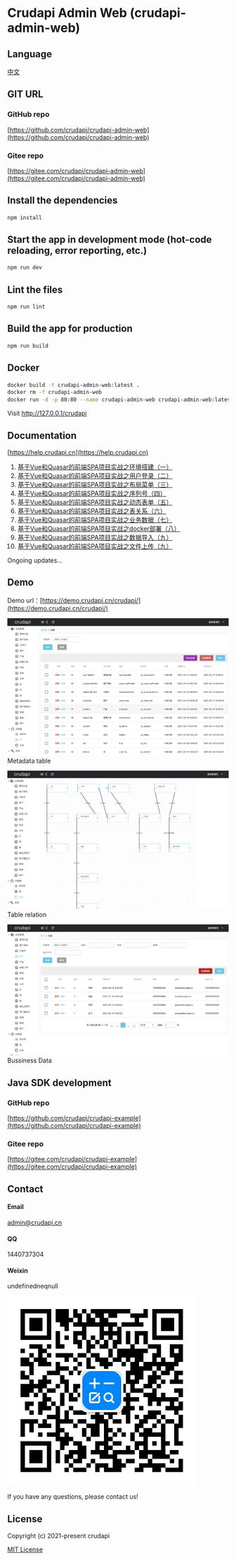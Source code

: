 # Crudapi Admin Web (crudapi-admin-web)

## Language
[中文](README_CN.md)

## GIT URL
### GitHub repo
[https://github.com/crudapi/crudapi-admin-web](https://github.com/crudapi/crudapi-admin-web)

### Gitee repo
[https://gitee.com/crudapi/crudapi-admin-web](https://gitee.com/crudapi/crudapi-admin-web)

## Install the dependencies
```bash
npm install
```

## Start the app in development mode (hot-code reloading, error reporting, etc.)
```bash
npm run dev
```

## Lint the files
```bash
npm run lint
```

## Build the app for production
```bash
npm run build
```

## Docker
```bash
docker build -t crudapi-admin-web:latest .
docker rm -f crudapi-admin-web
docker run -d -p 80:80 --name crudapi-admin-web crudapi-admin-web:latest
```
Visit [ http://127.0.0.1/crudapi ](http://127.0.0.1/crudapi)

## Documentation

[https://help.crudapi.cn](https://help.crudapi.cn)

1. [ 基于Vue和Quasar的前端SPA项目实战之环境搭建（一）](https://help.crudapi.cn/crudapi-admin-web/helloworld.html)
2. [ 基于Vue和Quasar的前端SPA项目实战之用户登录（二）](https://help.crudapi.cn/crudapi-admin-web/login.html)
3. [ 基于Vue和Quasar的前端SPA项目实战之布局菜单（三）](https://help.crudapi.cn/crudapi-admin-web/layout.html)
4. [ 基于Vue和Quasar的前端SPA项目实战之序列号（四）](https://help.crudapi.cn/crudapi-admin-web/sequence.html)
5. [ 基于Vue和Quasar的前端SPA项目实战之动态表单（五）](https://help.crudapi.cn/crudapi-admin-web/metadatatable.html)
6. [ 基于Vue和Quasar的前端SPA项目实战之表关系（六）](https://help.crudapi.cn/crudapi-admin-web/metadatarelation.html)
7. [ 基于Vue和Quasar的前端SPA项目实战之业务数据（七）](https://help.crudapi.cn/crudapi-admin-web/business.html)
8. [ 基于Vue和Quasar的前端SPA项目实战之docker部署（八）](https://help.crudapi.cn/crudapi-admin-web/docker.html)
9. [ 基于Vue和Quasar的前端SPA项目实战之数据导入（九）](https://help.crudapi.cn/crudapi-admin-web/import.html)
10. [ 基于Vue和Quasar的前端SPA项目实战之文件上传（九）](https://help.crudapi.cn/crudapi-admin-web/fileupload.html)

Ongoing updates...

## Demo
Demo url：[https://demo.crudapi.cn/crudapi/](https://demo.crudapi.cn/crudapi/)

![table](./img/table.png)
Metadata table

![table](./img/relation.png)
Table relation

![customer](./img/customer.png)
Bussiness Data

## Java SDK development
### GitHub repo
[https://github.com/crudapi/crudapi-example](https://github.com/crudapi/crudapi-example)

### Gitee repo
[https://gitee.com/crudapi/crudapi-example](https://gitee.com/crudapi/crudapi-example)

## Contact
#### Email
admin@crudapi.cn

#### QQ
1440737304

#### Weixin
undefinedneqnull

![undefinedneqnull](./img/crudapiweixin.jpeg)

If you have any questions, please contact us!

## License

Copyright (c) 2021-present crudapi

[MIT License](http://en.wikipedia.org/wiki/MIT_License)
